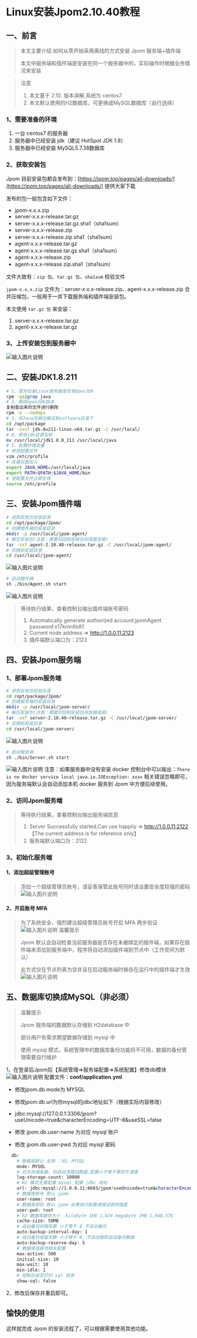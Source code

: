 # Linux安装Jpom2.10.40教程

## 一、前言

> 本文主要介绍
> 如何从零开始采用离线的方式安装 Jpom 服务端+插件端
>
> 本文中服务端和插件端是安装在同一个服务器中的，实际操作时根据业务情况来安装

> 注意
>
> 1. 本文基于 2.10. 版本讲解,系统为 centos7
> 2. 本文默认使用的H2数据库，可更换成MySQL数据库（自行选择）


### 1、需要准备的环境

1. 一台 centos7 的服务器
2. 服务器中已经安装 jdk（建议 HotSpot JDK 1.8）
3. 服务器中已经安装 MySQL5.7.38数据库


### 2、获取安装包

Jpom 目前安装包都会发布到：[https://jpom.top/pages/all-downloads/](https://jpom.top/pages/all-downloads/) 提供大家下载

发布的包一般包含如下文件：

- jpom-x.x.x.zip
- server-x.x.x-release.tar.gz
- server-x.x.x-release.tar.gz.sha1（sha1sum）
- server-x.x.x-release.zip
- server-x.x.x-release.zip.sha1（sha1sum）
- agent-x.x.x-release.tar.gz
- agent-x.x.x-release.tar.gz.sha1（sha1sum）
- agent-x.x.x-release.zip
- agent-x.x.x-release.zip.sha1（sha1sum）


文件大致有：`zip 包`、`tar.gz 包`、`sha1sum` 校验文件

`jpom-x.x.x.zip` 文件为：server-x.x.x-release.zip、agent-x.x.x-release.zip 合并压缩包，一般用于一并下载服务端和插件端安装包。

本文使用 `tar.gz 包` 来安装：

1. server-x.x.x-release.tar.gz
2. agent-x.x.x-release.tar.gz

### 3、上传安装包到服务器中
![输入图片说明](https://foruda.gitee.com/images/1683615692043681003/023a0e13_4899291.png "image-20230508100531987.png")
## 二、安装JDK1.8.211

```bash
# 1、首先检查Linux服务器是否有OpenJDK
rpm -qa|grep java
# 2、删除openJDK版本
复制查出来的文件进行删除
rpm -e --nodeps
# 3、将Java压缩包解压到software目录下
cd /opt/package
tar -zxvf jdk-8u211-linux-x64.tar.gz -C /usr/local/
# 4、修改jdk目录名称
mv /usr/local/jdk1.8.0_211 /usr/local/java
# 5、配置环境变量
# 修改配置文件
vim /etc/profile
# 在最后面加入
export JAVA_HOME=/usr/local/java
export PATH=$PATH:$JAVA_HOME/bin
# 使配置文件立即生效
source /etc/profile
```

## 三、安装Jpom插件端

```bash
# 进到安装包存放目录
cd /opt/package/Jpom/
# 创建插件端的安装目录
mkdir -p /usr/local/jpom-agent/
# 解压安装包(注意：需要切回到安装包存放路径奥)
tar -zxf agent-2.10.40-release.tar.gz -C /usr/local/jpom-agent/
# 切换到安装目录
cd /usr/local/jpom-agent/
```
![输入图片说明](https://foruda.gitee.com/images/1683616420160673312/3bfb2a9c_4899291.png "image-20230508132110178.png")
````bash
# 启动插件端
sh ./bin/Agent.sh start
````
![输入图片说明](https://foruda.gitee.com/images/1683616396299266918/fbbc3324_4899291.png "image-20230508132303096.png")
> 等待执行结果，查看控制台输出插件端账号密码
>
> 1. Automatically generate authorized account:jpomAgent  password:x17kmn9s81
> 2. Current node address => http://1.0.0.11:2123
> 3. 插件端默认端口为：2123

## 四、安装Jpom服务端

### 1、部署Jpom服务端

```bash
# 进到安装包存放目录
cd /opt/package/Jpom/
# 创建服务端的安装目录
mkdir -p /usr/local/jpom-server/
# 解压安装包(注意：需要切回到安装包存放路径奥)
tar -zxf server-2.10.40-release.tar.gz -C /usr/local/jpom-server/
# 切换到安装目录
cd /usr/local/jpom-server/
```
![输入图片说明](https://foruda.gitee.com/images/1683616366148334408/5a6922b8_4899291.png "image-20230508104632580.png")
```bash
# 启动服务端
sh ./bin/Server.sh start
```
![输入图片说明](https://foruda.gitee.com/images/1683616352093964974/29e76651_4899291.png "image-20230508105438971.png")
注意：如果服务器中没有安装 docker 控制台中可以输出：`There is no docker service local java.io.IOException: xxxx` 相关错误忽略即可，因为服务端默认会自动添加本机 docker 服务到 Jpom 中方便后续使用。

### 2、访问Jpom服务端

> 等待执行结果，查看控制台输出服务端信息
>
> 1.  Server Successfully started,Can use happily => http://1.0.0.11:2122 【The current address is for reference only】
> 2.  服务端默认端口为：2122

### 3、初始化服务端

#### 1、添加超级管理账号

> 添加一个超级管理员账号，请妥善保管此账号同时请设置安全度较强的密码
![输入图片说明](https://foruda.gitee.com/images/1683616028786084408/a228308e_4899291.png "image-20230508130659479.png")
#### 2、开启账号 MFA

> 为了系统安全，强烈建议超级管理员账号开启 MFA 两步验证
![输入图片说明](https://foruda.gitee.com/images/1683615922381981601/417cc116_4899291.png "image-20230508130814961.png")
> 温馨提示
>
> Jpom 默认会自动检查当前服务器是否存在未被绑定的插件端，如果存在插件端未添加到服务端中，程序将自动添加插件端到节点中（工作空间为默认）
>
> 此方式仅在节点列表为空并且在启动服务端时候存在运行中的插件端才生效
![输入图片说明](https://foruda.gitee.com/images/1683616007747604551/0ddc1be7_4899291.png "image-20230508131253552.png")
## 五、数据库切换成MySQL（非必须）

> 温馨提示
>
> Jpom 服务端的数据默认存储到 H2database 中
>
> 部分用户有需求期望数据存储到 mysql 中
>
> 使用 mysql 模式，系统管理中的数据库备份功能将不可用，数据的备份管理需要自行维护

1、在登录后Jpom后【系统管理=>服务端配置=>系统配置】修改db模块
![输入图片说明](https://foruda.gitee.com/images/1683615843447032281/049f4b85_4899291.png "image-20230508141005140.png")
配置文件：**conf/application.yml**

- 修改jpom.db.mode为 MYSQL

- 修改jpom.db.url为你mysql的jdbc地址如下（根据实际内容修改）

- jdbc:mysql://127.0.0.1:3306/jpom?useUnicode=true&characterEncoding=UTF-8&useSSL=false

- 修改 jpom.db.user-name 为对应 mysql 账户
- 修改 jpom.db.user-pwd 为对应 mysql 密码

```bash
  db: 
    # 数据库默认 支持 ：H2、MYSQL
    mode: MYSQL
    # 日志存储条数，将自动清理旧数据,配置小于等于零则不清理
    log-storage-count: 10000
    # H2 模式无需配置 mysql 配置 jdbc 地址
    url: jdbc:mysql://1.0.0.11:6603/jpom?useUnicode=true&characterEncoding=UTF-8&useSSL=false
    # 数据库账号 默认 jpom
    user-name: root
    # 数据库密码 默认 jpom 如果自行配置请保证密码强度
    user-pwd: root
    # h2 数据库缓存大小  kilobyte 1KB 1,024 megabyte 1MB 1,048,576
    cache-size: 50MB
    # 自动备份间隔天数 小于等于 0 不自动备份
    auto-backup-interval-day: 1
    # 自动备份保留天数 小于等于 0，不自动删除自动备份数据
    auto-backup-reserve-day: 5
    # 数据库连接池相关配置
    max-active: 500
    initial-size: 10
    max-wait: 10
    min-idle: 1
    # 控制台是否打印 sql 信息
    show-sql: false
```

2、修改后保存并重启即可。

## 愉快的使用

这样就完成 Jpom 的安装流程了，可以根据需要使用其他功能。
